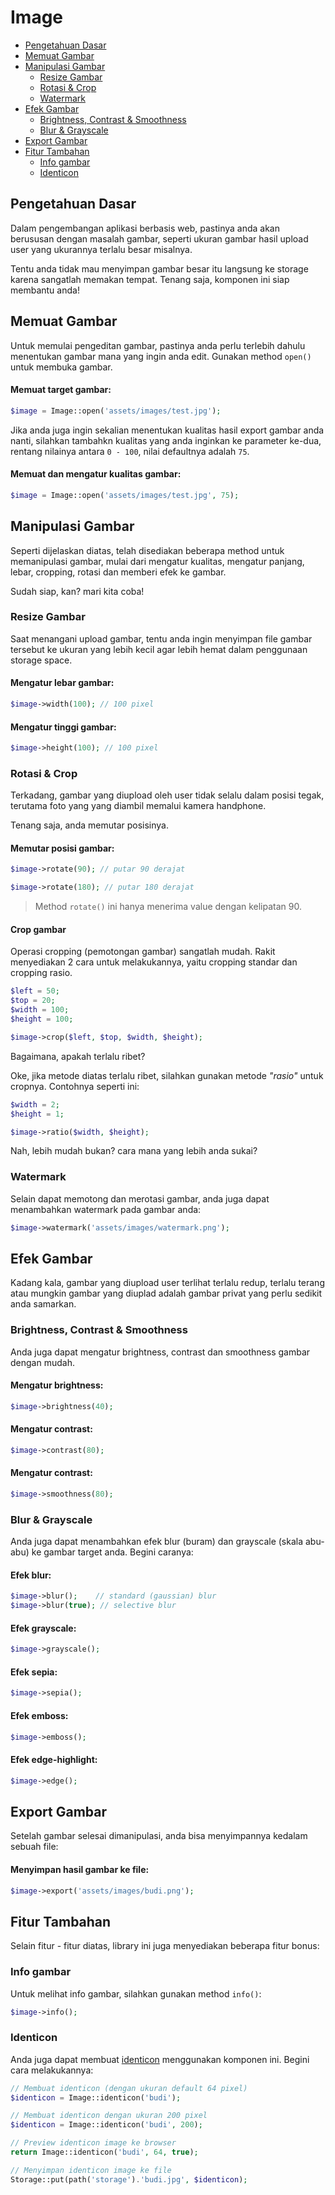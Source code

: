 # Image

<!-- MarkdownTOC autolink="true" autoanchor="true" levels="2,3" bracket="round" lowercase="only_ascii" -->

- [Pengetahuan Dasar](#pengetahuan-dasar)
- [Memuat Gambar](#memuat-gambar)
- [Manipulasi Gambar](#manipulasi-gambar)
    - [Resize Gambar](#resize-gambar)
    - [Rotasi & Crop](#rotasi-dan-cropping)
    - [Watermark](#watermark)
- [Efek Gambar](#efek-gambar)
    - [Brightness, Contrast & Smoothness](#brightness-contrast-dan-smoothness)
    - [Blur & Grayscale](#blur-dan-grayscale)
- [Export Gambar](#export-gambar)
- [Fitur Tambahan](#fitur-tambahan)
    - [Info gambar](#melihat-info-gambar)
    - [Identicon](#membuat-identicon)

<!-- /MarkdownTOC -->


<a id="pengetahuan-dasar"></a>
## Pengetahuan Dasar

Dalam pengembangan aplikasi berbasis web, pastinya anda akan berususan dengan masalah gambar,
seperti ukuran gambar hasil upload user yang ukurannya terlalu besar misalnya.

Tentu anda tidak mau menyimpan gambar besar itu langsung ke storage karena sangatlah memakan tempat.
Tenang saja, komponen ini siap membantu anda!

<a id="memuat-gambar"></a>
## Memuat Gambar

Untuk memulai pengeditan gambar, pastinya anda perlu terlebih dahulu menentukan
gambar mana yang ingin anda edit. Gunakan method `open()` untuk membuka gambar.

<a id="memuat-gambar-1"></a>
#### Memuat target gambar:

```php
$image = Image::open('assets/images/test.jpg');
```

Jika anda juga ingin sekalian menentukan kualitas hasil export gambar anda nanti,
silahkan tambahkn kualitas yang anda inginkan ke parameter ke-dua,
rentang nilainya antara `0 - 100`, nilai defaultnya adalah `75`.

#### Memuat dan mengatur kualitas gambar:

```php
$image = Image::open('assets/images/test.jpg', 75);
```


<a id="manipulasi-gambar"></a>
## Manipulasi Gambar

Seperti dijelaskan diatas, telah disediakan beberapa method untuk memanipulasi gambar,
mulai dari mengatur kualitas, mengatur panjang, lebar, cropping, rotasi dan memberi efek ke gambar.

Sudah siap, kan? mari kita coba!


<a id="resize-gambar"></a>
### Resize Gambar

Saat menangani upload gambar, tentu anda ingin menyimpan file gambar tersebut ke ukuran
yang lebih kecil agar lebih hemat dalam penggunaan storage space.


#### Mengatur lebar gambar:

```php
$image->width(100); // 100 pixel
```

#### Mengatur tinggi gambar:

```php
$image->height(100); // 100 pixel
```


<a id="rotasi-dan-cropping"></a>
### Rotasi & Crop

Terkadang, gambar yang diupload oleh user tidak selalu dalam posisi tegak,
terutama foto yang yang diambil memalui kamera handphone.

Tenang saja, anda memutar posisinya.

#### Memutar posisi gambar:

```php
$image->rotate(90); // putar 90 derajat

$image->rotate(180); // putar 180 derajat
```

>  Method `rotate()` ini hanya menerima value dengan kelipatan 90.


#### Crop gambar

Operasi cropping (pemotongan gambar) sangatlah mudah. Rakit menyediakan
2 cara untuk melakukannya, yaitu cropping standar dan cropping rasio.

```php
$left = 50;
$top = 20;
$width = 100;
$height = 100;

$image->crop($left, $top, $width, $height);
```

Bagaimana, apakah terlalu ribet?


Oke, jika metode diatas terlalu ribet, silahkan gunakan metode _"rasio"_ untuk cropnya.
Contohnya seperti ini:

```php
$width = 2;
$height = 1;

$image->ratio($width, $height);
```
Nah, lebih mudah bukan? cara mana yang lebih anda sukai?


<a id="watermark"></a>
### Watermark

Selain dapat memotong dan merotasi gambar, anda juga dapat menambahkan watermark pada gambar anda:

```php
$image->watermark('assets/images/watermark.png');
```


<a id="efek-gambar"></a>
## Efek Gambar

Kadang kala, gambar yang diupload user terlihat terlalu redup, terlalu terang
atau mungkin gambar yang diuplad adalah gambar privat yang perlu sedikit anda samarkan.


<a id="brightness-contrast-dan-smoothness"></a>
### Brightness, Contrast & Smoothness

Anda juga dapat mengatur brightness, contrast dan smoothness gambar dengan mudah.


#### Mengatur brightness:
```php
$image->brightness(40);
```

#### Mengatur contrast:
```php
$image->contrast(80);
```

#### Mengatur contrast:
```php
$image->smoothness(80);
```

<a id="blur-dan-grayscale"></a>
### Blur & Grayscale

Anda juga dapat menambahkan efek blur (buram) dan grayscale (skala abu-abu) ke gambar target anda. Begini caranya:

#### Efek blur:
```php
$image->blur();    // standard (gaussian) blur
$image->blur(true); // selective blur
```

#### Efek grayscale:
```php
$image->grayscale();
```

#### Efek sepia:

```php
$image->sepia();
```

#### Efek emboss:

```php
$image->emboss();
```

#### Efek edge-highlight:

```php
$image->edge();
```


<a id="export-gambar"></a>
## Export Gambar

Setelah gambar selesai dimanipulasi, anda bisa menyimpannya kedalam sebuah file:

#### Menyimpan hasil gambar ke file:
```php
$image->export('assets/images/budi.png');
```


<a id="fitur-tambahan"></a>
## Fitur Tambahan
Selain fitur - fitur diatas, library ini juga menyediakan beberapa fitur bonus:


<a id="melihat-info-gambar"></a>
### Info gambar
Untuk melihat info gambar, silahkan gunakan method `info()`:

```php
$image->info();
```

<a id="membuat-identicon"></a>
### Identicon
Anda juga dapat membuat [identicon](https://en.wikipedia.org/wiki/Identicon)
menggunakan komponen ini. Begini cara melakukannya:

```php
// Membuat identicon (dengan ukuran default 64 pixel)
$identicon = Image::identicon('budi');

// Membuat identicon dengan ukuran 200 pixel
$identicon = Image::identicon('budi', 200);

// Preview identicon image ke browser
return Image::identicon('budi', 64, true);

// Menyimpan identicon image ke file
Storage::put(path('storage').'budi.jpg', $identicon);
```
